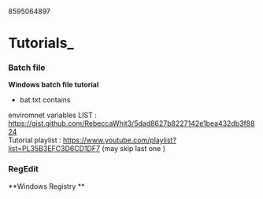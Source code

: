 8595064897

# Tutorials_


### Batch file 
**Windows batch file tutorial**
-  bat.txt  contains 

enviromnet variables LIST : https://gist.github.com/RebeccaWhit3/5dad8627b8227142e1bea432db3f8824  <br />
Tutorial playlist : https://www.youtube.com/playlist?list=PL35B3EFC3D6CD1DF7 (may skip last one )


### RegEdit 
**Windows Registry **